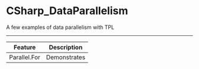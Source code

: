 # CSharp_DataParallelism
A few examples of data parallelism with TPL

---
|Feature |Description |
|--------|------------|
|Parallel.For | Demonstrates  |
